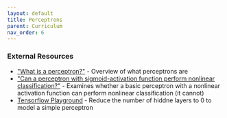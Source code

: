 ```yaml
---
layout: default
title: Perceptrons
parent: Curriculum
nav_order: 6
---
```




### External Resources
* ["What is a perceptron?"](https://www.simplilearn.com/what-is-perceptron-tutorial) - Overview of what perceptrons are
* ["Can a perceptron with sigmoid-activation function perform nonlinear classification?"](https://stats.stackexchange.com/questions/263768/can-a-perceptron-with-sigmoid-activation-function-perform-nonlinear-classificati) - Examines whether a basic perceptron with a nonlinear activation function can perform nonlinear classification (it cannot)
* [Tensorflow Playground](https://playground.tensorflow.org) - Reduce the number of hiddne layers to 0 to model a simple perceptron
